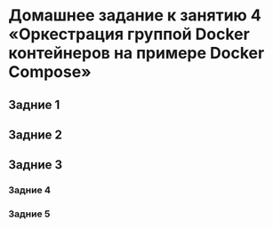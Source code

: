# Домашнее задание к занятию 4 «Оркестрация группой Docker контейнеров на примере Docker Compose»

## Задние 1


## Задние 2


## Задние 3


### Задние 4


### Задние 5


